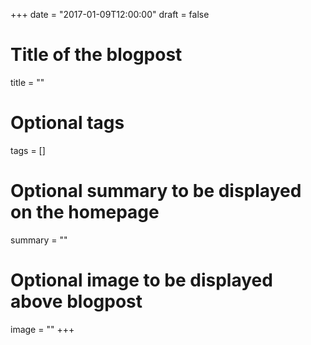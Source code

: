 +++
date = "2017-01-09T12:00:00"
draft = false
# Title of the blogpost
title = ""
# Optional tags
tags = []
# Optional summary to be displayed on the homepage
summary = ""
# Optional image to be displayed above blogpost
image = ""
+++